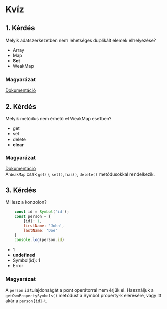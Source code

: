 # Kvíz

## 1. Kérdés
Melyik adatszerkezetben nem lehetséges duplikált elemek elhelyezése?

- Array
- Map
- **Set**
- WeakMap

### Magyarázat
[Dokumentáció](https://developer.mozilla.org/en-US/docs/Web/JavaScript/Reference/Global_Objects/Set)

## 2. Kérdés
Melyik metódus nem érhető el WeakMap esetben?

- get
- set
- delete
- **clear**

### Magyarázat
[Dokumentáció](https://developer.mozilla.org/en-US/docs/Web/JavaScript/Reference/Global_Objects/WeakMap)  
A `WeakMap` csak `get()`, `set()`, `has()`, `delete()` metódusokkal rendelkezik.

## 3. Kérdés
Mi lesz a konzolon?

```javascript
    const id = Symbol('id');
    const person = {
        [id]: 1,
        firstName: 'John',
        lastName: 'Doe'
    }
    console.log(person.id)
```

- 1
- **undefined**
- Symbol(id): 1
- Error

### Magyarázat
A  `person` `id` tulajdonságát a pont operátorral nem érjük el. Használjuk a `getOwnPropertySymbols()` metódust a Symbol property-k elérésére, vagy itt akár a `person[id]`-t.